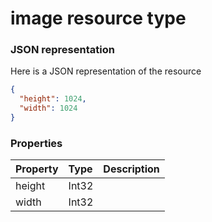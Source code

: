 # image resource type



### JSON representation

Here is a JSON representation of the resource

<!-- {
  "blockType": "resource",
  "optionalProperties": [

  ],
  "@odata.type": "microsoft.graph.image"
}-->

```json
{
  "height": 1024,
  "width": 1024
}

```
### Properties
| Property	   | Type	|Description|
|:---------------|:--------|:----------|
|height|Int32||
|width|Int32||

<!-- uuid: 85f4b0d2-0f24-403a-8fc4-5666fb9d7656
2015-10-16 09:34:50 UTC -->
<!-- {
  "type": "#page.annotation",
  "description": "image resource",
  "keywords": "",
  "section": "documentation",
  "tocPath": ""
}-->